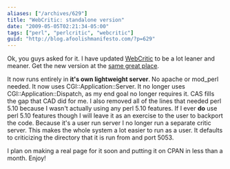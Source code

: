 ```yaml
---
aliases: ["/archives/629"]
title: "WebCritic: standalone version"
date: "2009-05-05T02:21:34-05:00"
tags: ["perl", "perlcritic", "webcritic"]
guid: "http://blog.afoolishmanifesto.com/?p=629"
---
```

Ok, you guys asked for it. I have updated [WebCritic](/archives/596) to be a lot leaner and meaner. Get the new version at the [same great place](http://github.com/frioux/perlcritic-web/tree/master).

It now runs entirely in **it's own lightweight server**. No apache or mod\_perl needed. It now uses CGI::Application::Server. It no longer uses CGI::Application::Dispatch, as my end goal no longer requires it. CAS fills the gap that CAD did for me. I also removed all of the lines that needed perl 5.10 because I wasn't actually using any perl 5.10 features. If I ever **do** use perl 5.10 features though I will leave it as an exercise to the user to backport the code. Because it's a user run server I no longer run a separate critic server. This makes the whole system a lot easier to run as a user. It defaults to criticizing the directory that it is run from and port 5053.

I plan on making a real page for it soon and putting it on CPAN in less than a month. Enjoy!
